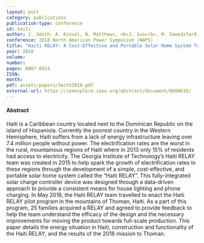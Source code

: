```yaml
---
layout: post
category: publications
publication-type: conference
id: haiti
author: J. Smith, A. Kinsel, B. Matthews, <b>J. Sun</b>, M. Saeedifard, and F. Lambert
conference: 2018 North American Power Symposium (NAPS)
title: "Haiti RELAY: A Cost-Effective and Portable Solar Home System for Rural Haitian Regions"
year: 2018
volume:
number:
pages: 6007-6014
ISSN:
month:
pdf: assets/papers/Smith2018.pdf
external-url: https://ieeexplore.ieee.org/abstract/document/8600610/
---
```


#### Abstract

Haiti is a Caribbean country located next to the Dominican Republic on the island of Hispaniola. Currently the poorest country in the Western Hemisphere, Haiti suffers from a lack of energy infrastructure leaving over 7.4 million people without power. The electrification rates are the worst in the rural, mountainous regions of Haiti where in 2013 only 15% of residents had access to electricity. The Georgia Institute of Technology’s Haiti RELAY team was created in 2015 to help spark the growth of electrification rates in these regions through the development of a simple, cost-effective, and portable solar home system called the “Haiti RELAY”. This fully-integrated solar charge controller device was designed through a data-driven approach to provide a consistent means for house lighting and phone charging. In May 2018, the Haiti RELAY team travelled to enact the Haiti RELAY pilot program in the mountains of Thoman, Haiti. As a part of this program, 25 families acquired a RELAY and agreed to provide feedback to help the team understand the efficacy of the design and the necessary improvements for moving the product towards full-scale production. This paper details the energy situation in Haiti, construction and functionality of the Haiti RELAY, and the results of the 2018 mission to Thoman.